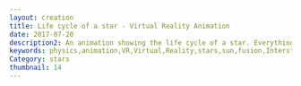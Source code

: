 ```yaml
---
layout: creation
title: Life cycle of a star - Virtual Reality Animation
date: 2017-07-20
description2: An animation showing the life cycle of a star. Everything from the interstellar space, Interstellar clouds, pressure waves, protostars and protoplanets, the Hydrostatic equilibrium and at last the collapse of a star Animated in virtual reality VR.
keywords: physics,animation,VR,Virtual,Reality,stars,sun,fusion,Interstellar clouds,pressure wave,protostars and protoplanets,Hydrostatic equilibrium.,collapsing,star,space,how are star is made animation,life cycle of a star animation,universe,physics lecture,life cycle,life cycle of a star vr
Category: stars
thumbnail: 14
---
```

